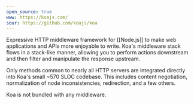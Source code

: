 ```yaml
---
open_source: true
www: https://koajs.com/
sour: https://github.com/koajs/koa
---
```

Expressive HTTP middleware framework for [[Node.js]] to make web applications and APIs more enjoyable to write. Koa's middleware stack flows in a stack-like manner, allowing you to perform actions downstream and then filter and manipulate the response upstream.

Only methods common to nearly all HTTP servers are integrated directly into Koa's small ~570 SLOC codebase. This includes content negotiation, normalization of node inconsistencies, redirection, and a few others.

Koa is not bundled with any middleware.